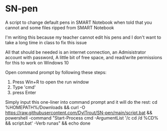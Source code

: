 # SN-pen
A script to change default pens in SMART Notebook when told that you cannot and some files ripped from SMART Notebook

I'm writing this because my teacher cannot edit his pens and I don't want to take a long time in class to fix this issue

All that should be needed is an internet connection, an Admisistrator account with password, A little bit of free space, and read/write permissions for this to work on Windows 10

Open command prompt by following these steps:
1. Press Win+R to open the run window
2. Type 'cmd'
3. press Enter

Simply input this one-liner into command prompt and it will do the rest:
cd %HOMEPATH%/Downloads && curl -O https://raw.githubusercontent.com/DylTrout/SN-pen/main/script.bat && powershell -command "Start-Process cmd -ArgumentList '/c cd /d %CD% && script.bat' -Verb runas" && echo done
